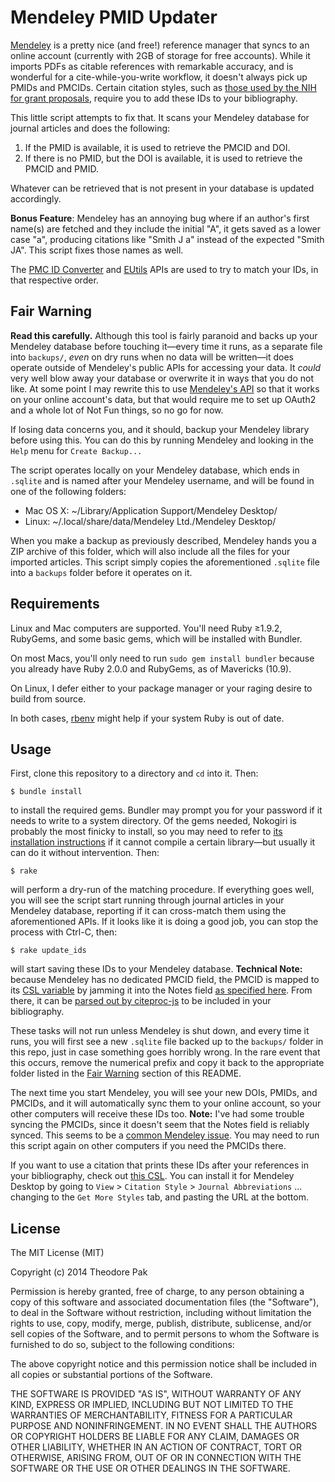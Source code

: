 # Mendeley PMID Updater

[Mendeley](http://www.mendeley.com/) is a pretty nice (and free!) reference manager that syncs to an online account (currently with 2GB of  storage for free accounts).  While it imports PDFs as citable references with remarkable accuracy, and is wonderful for a cite-while-you-write workflow, it doesn't always pick up PMIDs and PMCIDs.  Certain citation styles, such as [those used by the NIH for grant proposals](http://publicaccess.nih.gov/include-pmcid-citations.htm), require you to add these IDs to your bibliography.

This little script attempts to fix that.  It scans your Mendeley database for journal articles and does the following:

1. If the PMID is available, it is used to retrieve the PMCID and DOI.
2. If there is no PMID, but the DOI is available, it is used to retrieve the PMCID and PMID.

Whatever can be retrieved that is not present in your database is updated accordingly.

**Bonus Feature**: Mendeley has an annoying bug where if an author's first name(s) are fetched and they include the initial "A", it gets saved as a lower case "a", producing citations like "Smith J a" instead of the expected "Smith JA". This script fixes those names as well.

The [PMC ID Converter](http://www.ncbi.nlm.nih.gov/pmc/tools/id-converter-api/) and [EUtils](http://www.ncbi.nlm.nih.gov/books/NBK25501/) APIs are used to try to match your IDs, in that respective order.

## Fair Warning

**Read this carefully.** Although this tool is fairly paranoid and backs up your Mendeley database before touching it—every time it runs, as a separate file into `backups/`, *even* on dry runs when no data will be written—it does operate outside of Mendeley's public APIs for accessing your data.  It *could* very well blow away your database or overwrite it in ways that you do not like.  At some point I may rewrite this to use [Mendeley's API](http://dev.mendeley.com/slate/) so that it works on your online account's data, but that would require me to set up OAuth2 and a whole lot of Not Fun things, so no go for now.

If losing data concerns you, and it should, backup your Mendeley library before using this.  You can do this by running Mendeley and looking in the `Help` menu for `Create Backup...`

The script operates locally on your Mendeley database, which ends in `.sqlite` and is named after your Mendeley username, and will be found in one of the following folders:

* Mac OS X: ~/Library/Application Support/Mendeley Desktop/
* Linux: ~/.local/share/data/Mendeley Ltd./Mendeley Desktop/

When you make a backup as previously described, Mendeley hands you a ZIP archive of this folder, which will also include all the files for your imported articles.  This script simply copies the aforementioned `.sqlite` file into a `backups` folder before it operates on it.

## Requirements

Linux and Mac computers are supported.  You'll need Ruby ≥1.9.2, RubyGems, and some basic gems, which will be installed with Bundler.

On most Macs, you'll only need to run `sudo gem install bundler` because you already have Ruby 2.0.0 and RubyGems, as of Mavericks (10.9).

On Linux, I defer either to your package manager or your raging desire to build from source.

In both cases, [rbenv](https://github.com/sstephenson/rbenv) might help if your system Ruby is out of date.

## Usage

First, clone this repository to a directory and `cd` into it.  Then:

    $ bundle install

to install the required gems.  Bundler may prompt you for your password if it needs to write to a system directory.  Of the gems needed, Nokogiri is probably the most finicky to install, so you may need to refer to [its installation instructions](http://nokogiri.org/tutorials/installing_nokogiri.html) if it cannot compile a certain library—but usually it can do it without intervention.  Then:

    $ rake

will perform a dry-run of the matching procedure.  If everything goes well, you will see the script start running through journal articles in your Mendeley database, reporting if it can cross-match them using the aforementioned APIs.  If it looks like it is doing a good job, you can stop the process with Ctrl-C, then:

    $ rake update_ids

will start saving these IDs to your Mendeley database.  **Technical Note:** because Mendeley has no dedicated PMCID field, the PMCID is mapped to its [CSL variable](http://citationstyles.org/downloads/specification.html#standard-variables) by jamming it into the Notes field [as specified here](http://support.mendeley.com/customer/portal/articles/723677-adding-new-variables-to-my-citation-style).  From there, it can be [parsed out by citeproc-js](http://gsl-nagoya-u.net/http/pub/citeproc-doc.html#supplementary-fields) to be included in your bibliography.

These tasks will not run unless Mendeley is shut down, and every time it runs, you will first see a new `.sqlite` file backed up to the `backups/` folder in this repo, just in case something goes horribly wrong.  In the rare event that this occurs, remove the numerical prefix and copy it back to the appropriate folder listed in the [Fair Warning](#fair-warning) section of this README.

The next time you start Mendeley, you will see your new DOIs, PMIDs, and PMCIDs, and it will automatically sync them to your online account, so your other computers will receive these IDs too.  **Note:** I've had some trouble syncing the PMCIDs, since it doesn't seem that the Notes field is reliably synced.  This seems to be a [common Mendeley issue](http://support.mendeley.com/customer/portal/questions/476985-synchronizing-notes-between-desktops).  You may need to run this script again on other computers if you need the PMCIDs there.

If you want to use a citation that prints these IDs after your references in your bibliography, check out [this CSL](http://csl.mendeley.com/styles/100600971/national-library-of-medicine-grant-proposals-9).  You can install it for Mendeley Desktop by going to `View` > `Citation Style` > `Journal Abbreviations` ... changing to the `Get More Styles` tab, and pasting the URL at the bottom.

## License

The MIT License (MIT)

Copyright (c) 2014 Theodore Pak

Permission is hereby granted, free of charge, to any person obtaining a copy
of this software and associated documentation files (the "Software"), to deal
in the Software without restriction, including without limitation the rights
to use, copy, modify, merge, publish, distribute, sublicense, and/or sell
copies of the Software, and to permit persons to whom the Software is
furnished to do so, subject to the following conditions:

The above copyright notice and this permission notice shall be included in
all copies or substantial portions of the Software.

THE SOFTWARE IS PROVIDED "AS IS", WITHOUT WARRANTY OF ANY KIND, EXPRESS OR
IMPLIED, INCLUDING BUT NOT LIMITED TO THE WARRANTIES OF MERCHANTABILITY,
FITNESS FOR A PARTICULAR PURPOSE AND NONINFRINGEMENT. IN NO EVENT SHALL THE
AUTHORS OR COPYRIGHT HOLDERS BE LIABLE FOR ANY CLAIM, DAMAGES OR OTHER
LIABILITY, WHETHER IN AN ACTION OF CONTRACT, TORT OR OTHERWISE, ARISING FROM,
OUT OF OR IN CONNECTION WITH THE SOFTWARE OR THE USE OR OTHER DEALINGS IN
THE SOFTWARE.